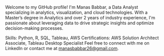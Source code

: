 Welcome to my GitHub profile! I'm Manas Babbar, a Data Analyst specializing in analytics, visualization, and cloud technologies. With a Master’s degree in Analytics and over 2 years of industry experience, I'm passionate about leveraging data to drive strategic insights and optimize decision-making processes.

Skills: Python, R, SQL, Tableau, AWS
Certifications: AWS Solution Architect Associate, Tableau Desktop Specialist
Feel free to connect with me on LinkedIn or contact me at manasbabbar26@gmail.com.
<!---
manasbabbar26/manasbabbar26 is a ✨ special ✨ repository because its `README.md` (this file) appears on your GitHub profile.
You can click the Preview link to take a look at your changes.
--->
